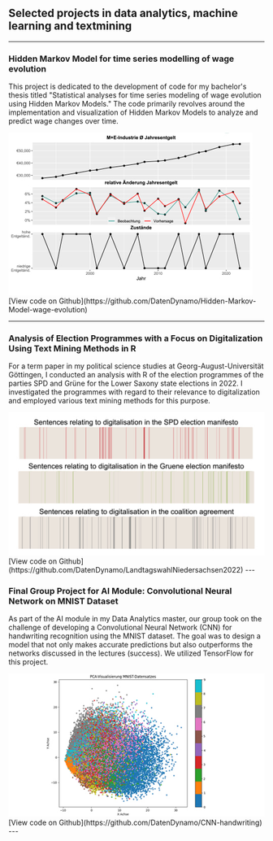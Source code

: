 ## Selected projects in data analytics, machine learning and textmining

---

### Hidden Markov Model for time series modelling of wage evolution

This project is dedicated to the development of code for my bachelor's thesis titled "Statistical analyses for time series modeling of wage evolution using Hidden Markov Models." The code primarily revolves around the implementation and visualization of Hidden Markov Models to analyze and predict wage changes over time.

<img src="images/thumbnail_HMM.jpg?raw=true"/>
[View code on Github](https://github.com/DatenDynamo/Hidden-Markov-Model-wage-evolution)

---

### Analysis of Election Programmes with a Focus on Digitalization Using Text Mining Methods in R

For a term paper in my political science studies at Georg-August-Universität Göttingen, I conducted an analysis with R of the election programmes of the parties SPD and Grüne for the Lower Saxony state elections in 2022. I investigated the programmes with regard to their relevance to digitalization and employed various text mining methods for this purpose.

<img src="images/thumbnail_digitsation.jpg?raw=true"/>
[View code on Github](https://github.com/DatenDynamo/LandtagswahlNiedersachsen2022)
---

### Final Group Project for AI Module: Convolutional Neural Network on MNIST Dataset

As part of the AI module in my Data Analytics master, our group took on the challenge of developing a Convolutional Neural Network (CNN) for handwriting recognition using the MNIST dataset. The goal was to design a model that not only makes accurate predictions but also outperforms the networks discussed in the lectures (success). We utilized TensorFlow for this project.

<img src="images/thumbnail_cnn.jpg?raw=true"/>
[View code on Github](https://github.com/DatenDynamo/CNN-handwriting)
---